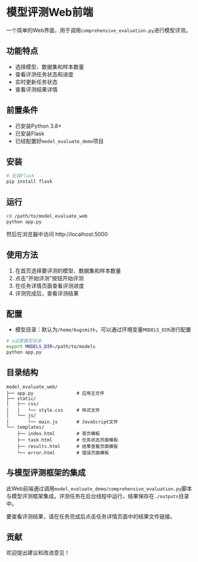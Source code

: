 # 模型评测Web前端

一个简单的Web界面，用于调用`comprehensive_evaluation.py`进行模型评测。

## 功能特点

- 选择模型、数据集和样本数量
- 查看评测任务状态和进度
- 实时更新任务状态
- 查看评测结果详情

## 前置条件

- 已安装Python 3.8+
- 已安装Flask
- 已经配置好`model_evaluate_demo`项目

## 安装

```bash
# 安装Flask
pip install flask
```

## 运行

```bash
cd /path/to/model_evaluate_web
python app.py
```

然后在浏览器中访问 http://localhost:5000

## 使用方法

1. 在首页选择要评测的模型、数据集和样本数量
2. 点击"开始评测"按钮开始评测
3. 在任务详情页面查看评测进度
4. 评测完成后，查看评测结果

## 配置

- 模型目录：默认为`/home/bugsmith`，可以通过环境变量`MODELS_DIR`进行配置

```bash
# a设置模型目录
export MODELS_DIR=/path/to/models
python app.py
```

## 目录结构

```
model_evaluate_web/
├── app.py                # 应用主文件
├── static/
│   ├── css/
│   │   └── style.css     # 样式文件
│   └── js/
│       └── main.js       # JavaScript文件
└── templates/
    ├── index.html        # 首页模板
    ├── task.html         # 任务状态页面模板
    ├── results.html      # 结果查看页面模板
    └── error.html        # 错误页面模板
```

## 与模型评测框架的集成

此Web前端通过调用`model_evaluate_demo/comprehensive_evaluation.py`脚本与模型评测框架集成。评测任务在后台线程中运行，结果保存在`./outputs`目录中。

要查看评测结果，请在任务完成后点击任务详情页面中的结果文件链接。

## 贡献

欢迎提出建议和改进意见！ 